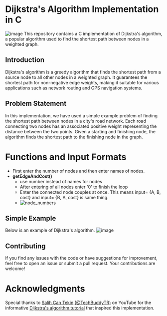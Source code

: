 # Dijkstra's Algorithm Implementation in C
![image](https://i.stechies.com/1200x756/userfiles/images/Dijkstras-algorithm.jpg)
This repository contains a C implementation of Dijkstra's algorithm, a popular algorithm used to find the shortest path between nodes in a weighted graph.

## Introduction
Dijkstra's algorithm is a greedy algorithm that finds the shortest path from a source node to all other nodes in a weighted graph. It guarantees the shortest path for non-negative edge weights, making it suitable for various applications such as network routing and GPS navigation systems.

## Problem Statement
In this implementation, we have used a simple example problem of finding the shortest path between nodes in a city's road network. Each road connecting two nodes has an associated positive weight representing the distance between the two points. Given a starting and finishing node, the algorithm finds the shortest path to the finishing node in the graph.

# Functions and Input Formats
 - First enter the number of nodes and then enter names of nodes.
 - **getEdgeAndCost()**
    - use number instead of names for nodes
    - After entering of all nodes enter '0' to finish the loop
    - Enter the connected node couples at once. This means input= {A, B, cost} and input= {B, A, cost} is same thing.
    - ![node_numbers](https://i.hizliresim.com/bjo1374.png)
    
 
## Simple Example
Below is an example of Dijkstra's algorithm.
![image](https://i.hizliresim.com/6wcm9wr.png)

## Contributing
If you find any issues with the code or have suggestions for improvement, feel free to open an issue or submit a pull request. Your contributions are welcome!

# Acknowledgments
Special thanks to [Salih Can Tekin](https://github.com/salihcantekin) [(@TechBuddyTR)](https://www.youtube.com/@TechBuddyTR) on YouTube for the informative [Dijkstra's algorithm tutorial](https://www.youtube.com/watch?v=MeiKA0uai0c) that inspired this implementation.

